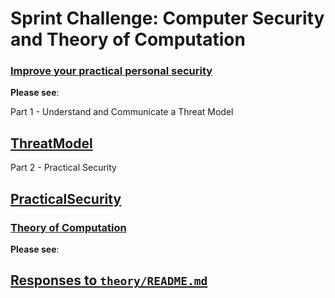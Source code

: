 # Sprint Challenge: Computer Security and Theory of Computation

### [Improve your practical personal security](security/)

**Please see**:

Part 1 - Understand and Communicate a Threat Model

## [ThreatModel](security/ThreatModel.md)

Part 2 - Practical Security

## [PracticalSecurity](security/PracticalSecurity.md)

### [Theory of Computation](theory/)

**Please see**:

## [Responses to `theory/README.md`](theory/ANSWERS.md)
